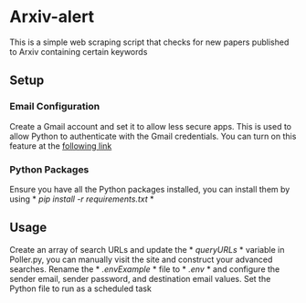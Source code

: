 # Arxiv-alert
This is a simple web scraping script that checks for new papers published to Arxiv containing certain keywords 
## Setup
### Email Configuration
Create a Gmail account and set it to allow less secure apps. This is used to allow Python to authenticate with the Gmail credentials.
You can turn on this feature at the [following link](https://myaccount.google.com/lesssecureapps?pli=1&rapt=AEjHL4PBzRUYCw8jDFLXfrpP7Q6Rn_ZMsC-o9oZiZsIREsKSa17ekyl8XmDNm_SYoPnMWa78ZM36i7hTKZq5caqUpz7zZwqosQ)
### Python Packages
Ensure you have all the Python packages installed, you can install them by using * *pip install -r requirements.txt* *
## Usage
Create an array of search URLs and update the * *queryURLs* * variable in Poller.py, you can manually visit the site and construct your advanced searches.
Rename the * *.envExample* * file to * *.env* * and configure the sender email, sender password, and destination email values.
Set the Python file to run as a scheduled task